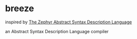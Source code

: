 breeze
======


inspired by [The Zephyr Abstract Syntax Description Language](ftp://ftp.cs.princeton.edu/techreports/1997/554.pdf)

an Abstract Syntax Description Language compiler
